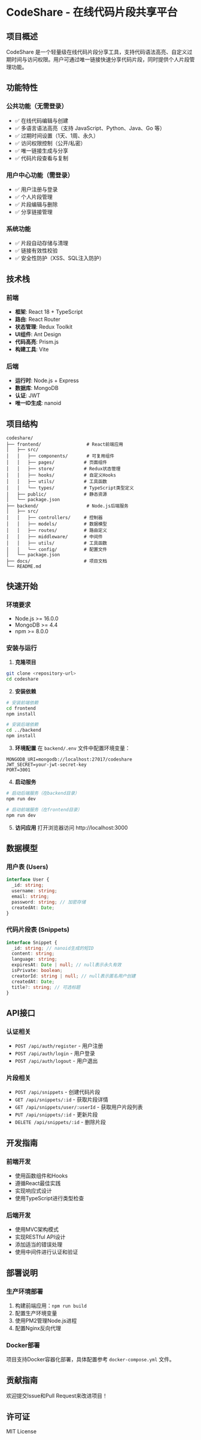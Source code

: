 # CodeShare - 在线代码片段共享平台

## 项目概述

CodeShare 是一个轻量级在线代码片段分享工具，支持代码语法高亮、自定义过期时间与访问权限。用户可通过唯一链接快速分享代码片段，同时提供个人片段管理功能。

## 功能特性

### 公共功能（无需登录）
- ✅ 在线代码编辑与创建
- ✅ 多语言语法高亮（支持 JavaScript、Python、Java、Go 等）
- ✅ 过期时间设置（1天、1周、永久）
- ✅ 访问权限控制（公开/私密）
- ✅ 唯一链接生成与分享
- ✅ 代码片段查看与复制

### 用户中心功能（需登录）
- ✅ 用户注册与登录
- ✅ 个人片段管理
- ✅ 片段编辑与删除
- ✅ 分享链接管理

### 系统功能
- ✅ 片段自动存储与清理
- ✅ 链接有效性校验
- ✅ 安全性防护（XSS、SQL注入防护）

## 技术栈

### 前端
- **框架**: React 18 + TypeScript
- **路由**: React Router
- **状态管理**: Redux Toolkit
- **UI组件**: Ant Design
- **代码高亮**: Prism.js
- **构建工具**: Vite

### 后端
- **运行时**: Node.js + Express
- **数据库**: MongoDB
- **认证**: JWT
- **唯一ID生成**: nanoid

## 项目结构

```
codeshare/
├── frontend/                 # React前端应用
│   ├── src/
│   │   ├── components/       # 可复用组件
│   │   ├── pages/           # 页面组件
│   │   ├── store/           # Redux状态管理
│   │   ├── hooks/           # 自定义Hooks
│   │   ├── utils/           # 工具函数
│   │   └── types/           # TypeScript类型定义
│   ├── public/              # 静态资源
│   └── package.json
├── backend/                  # Node.js后端服务
│   ├── src/
│   │   ├── controllers/     # 控制器
│   │   ├── models/          # 数据模型
│   │   ├── routes/          # 路由定义
│   │   ├── middleware/      # 中间件
│   │   ├── utils/           # 工具函数
│   │   └── config/          # 配置文件
│   └── package.json
├── docs/                    # 项目文档
└── README.md
```

## 快速开始

### 环境要求
- Node.js >= 16.0.0
- MongoDB >= 4.4
- npm >= 8.0.0

### 安装与运行

1. **克隆项目**
```bash
git clone <repository-url>
cd codeshare
```

2. **安装依赖**
```bash
# 安装前端依赖
cd frontend
npm install

# 安装后端依赖  
cd ../backend
npm install
```

3. **环境配置**
在 `backend/.env` 文件中配置环境变量：
```env
MONGODB_URI=mongodb://localhost:27017/codeshare
JWT_SECRET=your-jwt-secret-key
PORT=3001
```

4. **启动服务**
```bash
# 启动后端服务（在backend目录）
npm run dev

# 启动前端服务（在frontend目录）  
npm run dev
```

5. **访问应用**
打开浏览器访问 http://localhost:3000

## 数据模型

### 用户表 (Users)
```typescript
interface User {
  _id: string;
  username: string;
  email: string;
  password: string; // 加密存储
  createdAt: Date;
}
```

### 代码片段表 (Snippets)
```typescript
interface Snippet {
  _id: string; // nanoid生成的短ID
  content: string;
  language: string;
  expiresAt: Date | null; // null表示永久有效
  isPrivate: boolean;
  creatorId: string | null; // null表示匿名用户创建
  createdAt: Date;
  title?: string; // 可选标题
}
```

## API接口

### 认证相关
- `POST /api/auth/register` - 用户注册
- `POST /api/auth/login` - 用户登录
- `POST /api/auth/logout` - 用户退出

### 片段相关
- `POST /api/snippets` - 创建代码片段
- `GET /api/snippets/:id` - 获取片段详情
- `GET /api/snippets/user/:userId` - 获取用户片段列表
- `PUT /api/snippets/:id` - 更新片段
- `DELETE /api/snippets/:id` - 删除片段

## 开发指南

### 前端开发
- 使用函数组件和Hooks
- 遵循React最佳实践
- 实现响应式设计
- 使用TypeScript进行类型检查

### 后端开发
- 使用MVC架构模式
- 实现RESTful API设计
- 添加适当的错误处理
- 使用中间件进行认证和验证

## 部署说明

### 生产环境部署
1. 构建前端应用：`npm run build`
2. 配置生产环境变量
3. 使用PM2管理Node.js进程
4. 配置Nginx反向代理

### Docker部署
项目支持Docker容器化部署，具体配置参考 `docker-compose.yml` 文件。

## 贡献指南

欢迎提交Issue和Pull Request来改进项目！

## 许可证

MIT License